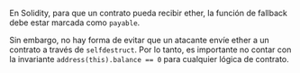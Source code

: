 En Solidity, para que un contrato pueda recibir ether, la función de fallback debe estar marcada como `payable`.

Sin embargo, no hay forma de evitar que un atacante envíe ether a un contrato a través de `selfdestruct`. Por lo tanto, es importante no contar con la invariante `address(this).balance == 0` para cualquier lógica de contrato.